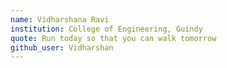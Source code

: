 ```yaml
---
name: Vidharshana Ravi
institution: College of Engineering, Guindy
quote: Run today so that you can walk tomorrow
github_user: Vidharshan
---
```

